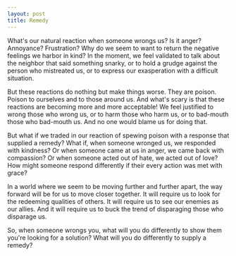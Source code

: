 ```yaml
---
layout: post
title: Remedy
---
```


What's our natural reaction when someone wrongs us? Is it anger? Annoyance? Frustration? Why do we seem to want to return the negative feelings we harbor in kind? In the moment, we feel validated to talk about the neighbor that said something snarky, or to hold a grudge against the person who mistreated us, or to express our exasperation with a difficult situation.

But these reactions do nothing but make things worse. They are poison. Poison to ourselves and to those around us. And what's scary is that these reactions are becoming more and more acceptable! We feel justified to wrong those who wrong us, or to harm those who harm us, or to bad-mouth those who bad-mouth us. And no one would blame us for doing that.

But what if we traded in our reaction of spewing poison with a response that supplied a remedy? What if, when someone wronged us, we responded with kindness? Or when someone came at us in anger, we came back with compassion? Or when someone acted out of hate, we acted out of love? How might someone respond differently if their every action was met with grace?

In a world where we seem to be moving further and further apart, the way forward will be for us to move closer together. It will require us to look for the redeeming qualities of others. It will require us to see our enemies as our allies. And it will require us to buck the trend of disparaging those who disparage us.

So, when someone wrongs you, what will you do differently to show them you're looking for a solution? What will you do differently to supply a remedy?